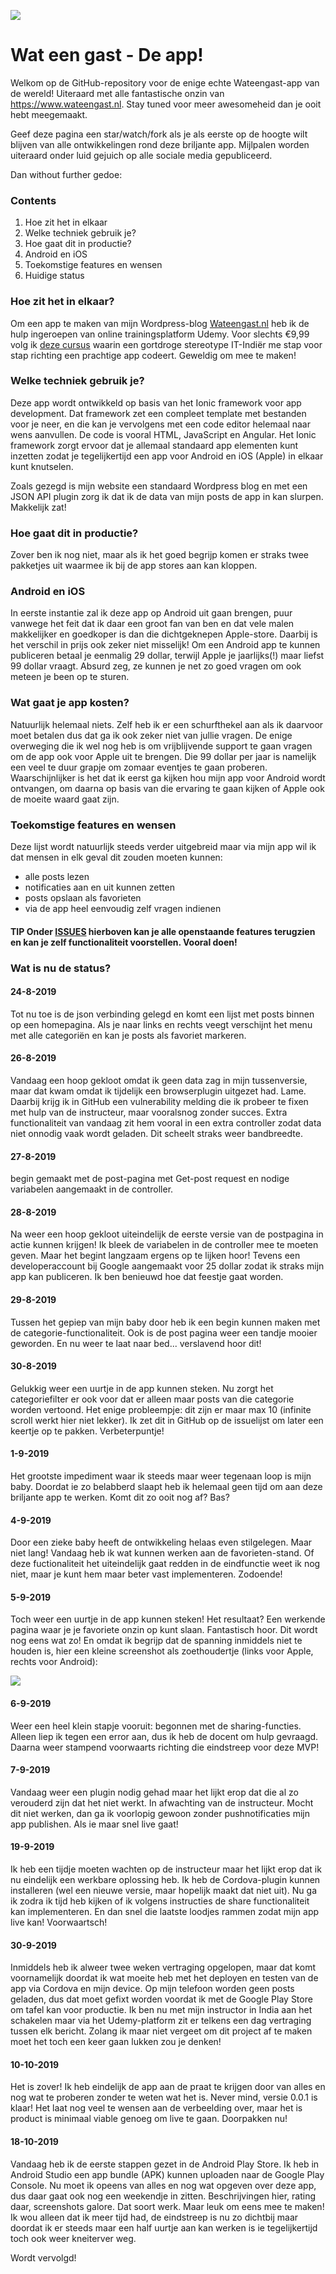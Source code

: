 ![](vraagtekentje-wateengast.jpg)

# Wat een gast - De app!
Welkom op de GitHub-repository voor de enige echte Wateengast-app van de wereld! Uiteraard met alle fantastische onzin van https://www.wateengast.nl. Stay tuned voor meer awesomeheid dan je ooit hebt meegemaakt.

Geef deze pagina een star/watch/fork als je als eerste op de hoogte wilt blijven van alle ontwikkelingen rond deze briljante app. Mijlpalen worden uiteraard onder luid gejuich op alle sociale media gepubliceerd.

Dan without further gedoe:

### Contents
<ol>
  <li>Hoe zit het in elkaar</li>
  <li>Welke techniek gebruik je?</li>
  <li>Hoe gaat dit in productie?</li>
  <li>Android en iOS</li>
  <li>Toekomstige features en wensen</li>
  <li>Huidige status</li>
</ol>

### Hoe zit het in elkaar?
Om een app te maken van mijn Wordpress-blog <a href="https://www.wateengast.nl">Wateengast.nl</a> heb ik de hulp ingeroepen van online trainingsplatform Udemy. Voor slechts €9,99 volg ik <a href="https://www.awin1.com/cread.php?awinmid=15928&awinaffid=532041&clickref=&p=%5B%5Bhttp%3A%2F%2Fv%5D%5D" target="_new">deze cursus</a> waarin een gortdroge stereotype IT-Indiër me stap voor stap richting een prachtige app codeert. Geweldig om mee te maken!

### Welke techniek gebruik je?
Deze app wordt ontwikkeld op basis van het Ionic framework voor app development. Dat framework zet een compleet template met bestanden voor je neer, en die kan je vervolgens met een code editor helemaal naar wens aanvullen. De code is vooral HTML, JavaScript en Angular. Het Ionic framework zorgt ervoor dat je allemaal standaard app elementen kunt inzetten zodat je tegelijkertijd een app voor Android en iOS (Apple) in elkaar kunt knutselen.

Zoals gezegd is mijn website een standaard Wordpress blog en met een JSON API plugin zorg ik dat ik de data van mijn posts de app in kan slurpen. Makkelijk zat! 

### Hoe gaat dit in productie?
Zover ben ik nog niet, maar als ik het goed begrijp komen er straks twee pakketjes uit waarmee ik bij de app stores aan kan kloppen.

### Android en iOS
In eerste instantie zal ik deze app op Android uit gaan brengen, puur vanwege het feit dat ik daar een groot fan van ben en dat vele malen makkelijker en goedkoper is dan die dichtgeknepen Apple-store. Daarbij is het verschil in prijs ook zeker niet misselijk! Om een Android app te kunnen publiceren betaal je eenmalig 29 dollar, terwijl Apple je jaarlijks(!) maar liefst 99 dollar vraagt. Absurd zeg, ze kunnen je net zo goed vragen om ook meteen je been op te sturen.

### Wat gaat je app kosten?
Natuurlijk helemaal niets. Zelf heb ik er een schurfthekel aan als ik daarvoor moet betalen dus dat ga ik ook zeker niet van jullie vragen. De enige overweging die ik wel nog heb is om vrijblijvende support te gaan vragen om de app ook voor Apple uit te brengen. Die 99 dollar per jaar is namelijk een veel te duur grapje om zomaar eventjes te gaan proberen. Waarschijnlijker is het dat ik eerst ga kijken hou mijn app voor Android wordt ontvangen, om daarna op basis van die ervaring te gaan kijken of Apple ook de moeite waard gaat zijn.

### Toekomstige features en wensen
Deze lijst wordt natuurlijk steeds verder uitgebreid maar via mijn app wil ik dat mensen in elk geval dit zouden moeten kunnen:
- alle posts lezen
- notificaties aan en uit kunnen zetten
- posts opslaan als favorieten
- via de app heel eenvoudig zelf vragen indienen

#### TIP Onder <a href="https://github.com/reinonlein/wateengast/issues" target="_new">ISSUES</a> hierboven kan je alle openstaande features terugzien en kan je zelf functionaliteit voorstellen. Vooral doen!

### Wat is nu de status?



#### 24-8-2019 
Tot nu toe is de json verbinding gelegd en komt een lijst met posts binnen op een homepagina. Als je naar links en rechts veegt verschijnt het menu met alle categoriën en kan je posts als favoriet markeren.

#### 26-8-2019
Vandaag een hoop gekloot omdat ik geen data zag in mijn tussenversie, maar dat kwam omdat ik tijdelijk een browserplugin uitgezet had. Lame. Daarbij krijg ik in GitHub een vulnerability melding die ik probeer te fixen met hulp van de instructeur, maar vooralsnog zonder succes. Extra functionaliteit van vandaag zit hem vooral in een extra controller zodat data niet onnodig vaak wordt geladen. Dit scheelt straks weer bandbreedte.

#### 27-8-2019
begin gemaakt met de post-pagina met Get-post request en nodige variabelen aangemaakt in de controller.

#### 28-8-2019
Na weer een hoop gekloot uiteindelijk de eerste versie van de postpagina in actie kunnen krijgen! Ik bleek de variabelen in de controller mee te moeten geven. Maar het begint langzaam ergens op te lijken hoor!
Tevens een developeraccount bij Google aangemaakt voor 25 dollar zodat ik straks mijn app kan publiceren. Ik ben benieuwd hoe dat feestje gaat worden.

#### 29-8-2019
Tussen het gepiep van mijn baby door heb ik een begin kunnen maken met de categorie-functionaliteit. Ook is de post pagina weer een tandje mooier geworden. En nu weer te laat naar bed... verslavend hoor dit!

#### 30-8-2019
Gelukkig weer een uurtje in de app kunnen steken. Nu zorgt het categoriefilter er ook voor dat er alleen maar posts van die categorie worden vertoond. Het enige probleempje: dit zijn er maar max 10 (infinite scroll werkt hier niet lekker). Ik zet dit in GitHub op de issuelijst om later een keertje op te pakken. Verbeterpuntje!

#### 1-9-2019
Het grootste impediment waar ik steeds maar weer tegenaan loop is mijn baby. Doordat ie zo belabberd slaapt heb ik helemaal geen tijd om aan deze briljante app te werken. Komt dit zo ooit nog af? Bas?

#### 4-9-2019
Door een zieke baby heeft de ontwikkeling helaas even stilgelegen. Maar niet lang! Vandaag heb ik wat kunnen werken aan de favorieten-stand. Of deze fuctionaliteit het uiteindelijk gaat redden in de eindfunctie weet ik nog niet, maar je kunt hem maar beter vast implementeren. Zodoende! 

#### 5-9-2019
Toch weer een uurtje in de app kunnen steken! Het resultaat? Een werkende pagina waar je je favoriete onzin op kunt slaan. Fantastisch hoor. Dit wordt nog eens wat zo! En omdat ik begrijp dat de spanning inmiddels niet te houden is, hier een kleine screenshot als zoethoudertje (links voor Apple, rechts voor Android):

![](screenshot-app.JPG)

#### 6-9-2019
Weer een heel klein stapje vooruit: begonnen met de sharing-functies. Alleen liep ik tegen een error aan, dus ik heb de docent om hulp gevraagd. Daarna weer stampend voorwaarts richting die eindstreep voor deze MVP!

#### 7-9-2019
Vandaag weer een plugin nodig gehad maar het lijkt erop dat die al zo verouderd zijn dat het niet werkt. In afwachting van de instructeur. Mocht dit niet werken, dan ga ik voorlopig gewoon zonder pushnotificaties mijn app publishen. Als ie maar snel live gaat!

#### 19-9-2019
Ik heb een tijdje moeten wachten op de instructeur maar het lijkt erop dat ik nu eindelijk een werkbare oplossing heb. Ik heb de Cordova-plugin kunnen installeren (wel een nieuwe versie, maar hopelijk maakt dat niet uit). Nu ga ik zodra ik tijd heb kijken of ik volgens instructies de share functionaliteit kan implementeren. En dan snel die laatste loodjes rammen zodat mijn app live kan! Voorwaartsch!

#### 30-9-2019
Inmiddels heb ik alweer twee weken vertraging opgelopen, maar dat komt voornamelijk doordat ik wat moeite heb met het deployen en testen van de app via Cordova en mijn device. Op mijn telefoon worden geen posts geladen, dus dat moet gefixt worden voordat ik met de Google Play Store om tafel kan voor productie. Ik ben nu met mijn instructor in India aan het schakelen maar via het Udemy-platform zit er telkens een dag vertraging tussen elk bericht. Zolang ik maar niet vergeet om dit project af te maken moet het toch een keer gaan lukken zou je denken! 

#### 10-10-2019
Het is zover! Ik heb eindelijk de app aan de praat te krijgen door van alles en nog wat te proberen zonder te weten wat het is. Never mind, versie 0.0.1 is klaar! Het laat nog veel te wensen aan de verbeelding over, maar het is product is minimaal viable genoeg om live te gaan. Doorpakken nu!

#### 18-10-2019
Vandaag heb ik de eerste stappen gezet in de Android Play Store. Ik heb in Android Studio een app bundle (APK) kunnen uploaden naar de Google Play Console. Nu moet ik opeens van alles en nog wat opgeven over deze app, dus daar gaat ook nog een weekendje in zitten. Beschrijvingen hier, rating daar, screenshots galore. Dat soort werk. Maar leuk om eens mee te maken! Ik wou alleen dat ik meer tijd had, de eindstreep is nu zo dichtbij maar doordat ik er steeds maar een half uurtje aan kan werken is ie tegelijkertijd toch ook weer kneiterver weg.

Wordt vervolgd!
